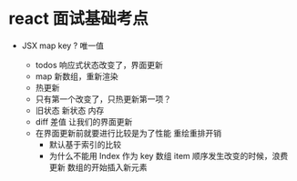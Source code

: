 # react 面试基础考点

- JSX map key ? 唯一值

  - todos 响应式状态改变了，界面更新
  - map 新数组，重新渲染
  - 热更新
  - 只有第一个改变了，只热更新第一项？
  - 旧状态 新状态 内存
  - diff 差值 让我们的界面更新
  - 在界面更新前就要进行比较是为了性能
    重绘重排开销
    - 默认基于索引的比较
    - 为什么不能用 Index 作为 key
      数组 item 顺序发生改变的时候，浪费更新
      数组的开始插入新元素

